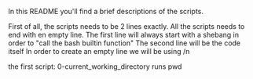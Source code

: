 In this README you'll find a brief descriptions of the scripts.

First of all, the scripts needs to be 2 lines exactly.
All the scripts needs to end with en empty line.
The first line will always start with a shebang in order to "call the bash builtin function"
The second line will be the code itself
In order to create an empty line we will be using /n

the first script: 0-current_working_directory
runs pwd

